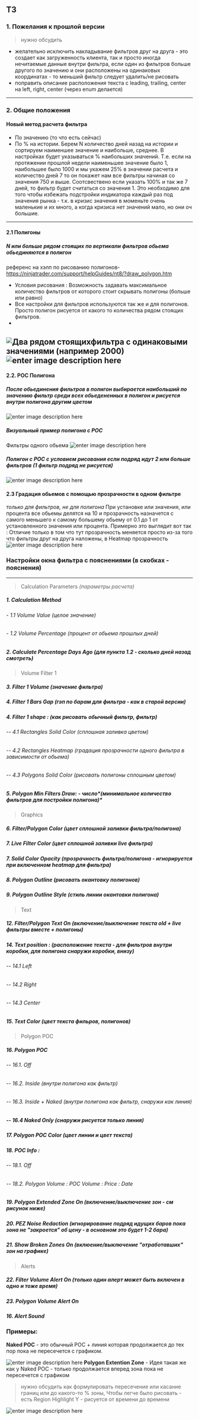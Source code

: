
## ТЗ
### 1. Пожелания к прошлой версии
 > нужно обсудить 
- желательно исключить накладывание фильтров друг на друга - это создает как загруженность клиента, так и просто иногда нечитаемые данные внутри фильтра, если один из фильтров больше другого по значению и они расположены на одинаковых координатах - то меньший фильтр следует удалить/не рисовать
- поправить описание расположения текста с  leading, trailing, center на left, right, center (через enum делается)
---
### 2. Общие положения

#### Новый метод расчета фильтра
- По значению (то что есть сейчас)
- По % на истории. Берем N количество дней назад на истории и сортируем наименшее значение и наибольше, среднее. В настройках будет указываться % наибольших значений. Т.е. если на протяжении прошлой недели наименьшее значение было 1, наибольшее было 1000 и мы укажем 25% в значении расчета и количество дней 7 то он покажет нам все фильтры начиная со значения 750 и выше. Соотсвествено если указать 100%  и так же 7 дней, то фильтр будет считаться со значения 1. Это необходимо для того чтобы избежать подстройки индикатора каждый раз под значения рынка - т.к. в кризис значения в моменьте очень маленькие и их много, а когда кризиса нет значений мало, но они оч большие.
---
#### 2.1 Полигоны
##### N или больше рядом стоящих по вертикали фильтров обьема обьединяются в полигон
референс на хэлп по рисованию полигонов- https://ninjatrader.com/support/helpGuides/nt8/?draw_polygon.htm
- Условия рисования : Возможность задавать максимальное количество фильтров от которого стоит скрывать полигоны (больше или равно)
- Все настройки для фильтров используются так же и для полигонов. Просто полигон рисуется от какого то количества рядом стоящих фильтров.
- 

![Два рядом стоящихфильтра с одинаковыми значениями (например 2000)](https://raw.githubusercontent.com/icesaw/mytrade/main/1.png)![enter image description here](https://raw.githubusercontent.com/icesaw/mytrade/main/2.png)
---
#### 2.2. POC Полигона
##### После обьединения фильтров в полигон выбирается наибольший по значению фильтр среди всех обьедененных в полигон и рисуется внутри полигона другим цветом
 
![enter image description here](https://raw.githubusercontent.com/icesaw/mytrade/main/3.png)
##### Визуальный пример полигона с POC
Фильтры одного обьема
![enter image description here](https://raw.githubusercontent.com/icesaw/mytrade/main/6.png)
##### Полигон с POC с условием рисования если подряд идут 2 или больше фильтров (1 фильтр подряд не рисуется)
![enter image description here](https://raw.githubusercontent.com/icesaw/mytrade/main/5.png)
#### 2.3 Градация обьемов с помощью прозрачности в одном фильтре 
*только для фильтров, не для полигона*
При установке или значения, или процента все обьемы делятся на 10 и прозрачность назначется с самого меньшего к самому большему обьему от 0.1 до 1 от установленного значения или процента.
Примерно это выглядит вот так : 
Отличие только в том что тут прозрачность меняется просто из-за того что фильтры друг на друга наложены, в Heatmap прозрачность 
![enter image description here](https://raw.githubusercontent.com/icesaw/mytrade/main/4.png)
### Настройки окна фильтра с пояснениями (в скобках - пояснения)
---
> Calculation Parameters *(параметры расчета)*
##### 1. Calculation Method
###### - 1.1 Volume Value *(целое значение)*
###### - 1.2 Volume Percentage *(процент от обьема прошлых дней)*
##### 2. Calculate Percentage Days Ago *(для пункта 1.2 - сколько дней назад смотреть)*
>Volume Filter 1
##### 3. Filter 1 Volume *(значение фильтра)*
##### 4. Filter 1 Bars Gap *(гэп по барам для фильтра - как в старой версии)*
##### 4. Filter 1 shape : *(как рисовать обычный фильтр, фильтр)*
###### -- 4.1 Rectangles Solid Color *(сплошная заливка цветом)*
###### -- 4.2 Rectangles Heatmap (градация прозрачности одного фильтра в зависимости от обьема)
###### -- 4.3 Polygons Solid Color (рисовать полигоны сплошным цветом)
##### 5. Polygon Min Filters Draw: - число*(минимальное количество фильтров для постройки полигона)*
> Graphics
##### 6. Filter/Polygon Color *(цвет сплошной заливки фильтра/полигона)*
##### 7. Live Filter Color *(цвет сплошной заливки live фильтра)*
##### 7. Solid Color Opacity *(прозрачность фильтра/полигона - игнорируется при включенном heatmap для фильтра)*
##### 8. Polygon Outline *(рисовать окантовку полигонов)*
##### 9. Polygon Outline Style *(стиль линии окантовки полигона)*
> Text
##### 12. Filter/Polygon Text On *(включение/выключение текста old + live фильтры вместе + полигоны)*
##### 14. Text position : *(расположение текста - для фильтров внутри коробки, для полигона снаружи коробки, внизу)*
###### -- 14.1 Left
###### -- 14.2 Right
###### -- 14.3 Center
##### 15. Text Color *(цвет текста фильров, полигонов)*
>Polygon POC
##### 16. Polygon POC
###### -- 16.1. Off
###### -- 16.2. Inside *(внутри полигона как фильтр)*
###### -- 16.3. Inside + Naked *(внутри полигона как фильтр, снаружи как линия)*
##### -- 16.4 Naked Only *(снаружи рисуется только линия)*
##### 17. Polygon POC Color (цвет линии и цвет текста)
##### 18. POC Info :
###### -- 18.1. Off
###### -- 18.2. Polygon Volume : POC Volume : Price : Date
##### 19. Polygon Extended Zone On (включение/выключение зон - см рисунок ниже)
##### 20. PEZ Noise Redaction (игнорирование подряд идущих баров пока зона не "закроется" об цену - в основном это будет 1-2 бара)
##### 21. Show Broken Zones On (вклюение/выключение "отработавших" зон на графике)
>Alerts
##### 22. Filter Volume Alert On (только один алерт может быть включен в одно и тоже время)
##### 23. Polygon Volume Alert On
##### 16. Alert Sound

### Примеры:
**Naked POC** - это обычный POC + линия которая продолжается до тех пор пока не пересечется с графиком.

![enter image description here](https://raw.githubusercontent.com/icesaw/mytrade/main/7.png)
**Polygon Extention Zone** - Идея такая же как у Naked POC - только продолжается вперед зона пока не пересечется с графиком
>нужно обсудить как формулировать пересечение или касание границ или до какого-то % зоны, Чтобы легче было рисовать - есть Region Highlight Y - рисуется от времени до времени 

![enter image description here](https://raw.githubusercontent.com/icesaw/mytrade/main/8.png)

